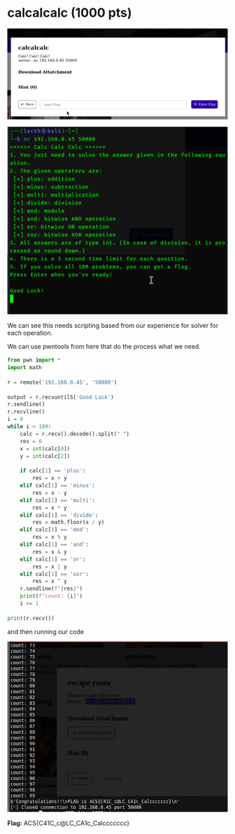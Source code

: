 # calcalcalc (1000 pts)

![Alt text](images/image.png)

![Alt text](images/image-1.png)

We can see this needs scripting based from our experience for solver for each operation.

We can use pwntools from here that do the process what we need.

```python
from pwn import *
import math

r = remote('192.168.0.45', '50000')

output = r.recvuntilS('Good Luck')
r.sendline()
r.recvline()
i = 0
while i < 100:
    calc = r.recv().decode().split(" ") 
    res = 0
    x = int(calc[0])
    y = int(calc[2])

    if calc[1] == 'plus':
        res = x + y
    elif calc[1] == 'minus':
        res = x - y
    elif calc[1] == 'multi':
        res = x * y
    elif calc[1] == 'divide':
        res = math.floor(x / y)
    elif calc[1] == 'mod':
        res = x % y
    elif calc[1] == 'and':
        res = x & y
    elif calc[1] == 'or':
        res = x | y
    elif calc[1] == 'xor':
        res = x ^ y
    r.sendline(f"{res}")
    print(f"count: {i}")
    i += 1

print(r.recv())
```

and then running our code

![Alt text](images/image-2.png)

**Flag:** ACS{C41C_c@LC_CA1c_Calccccccc}